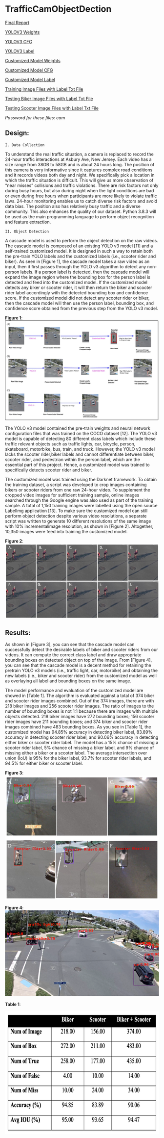 # TrafficCamObjectDection

[Final Report](https://github.com/zhiyingzhu1995/TrafficCamObjectDection/blob/c3c067bd3e3723ad827b6141282204b96abf5db5/Report/Capstone%20Final%20Project%20Report_Zhiying_Zhu.pdf)

[YOLOV3 Weights](https://ccnymailcuny-my.sharepoint.com/:u:/g/personal/zzhu000_citymail_cuny_edu/EcffKRVygq9Eh1uiqdAJKKwBjFYKlgj07mYFqJCNKBYQVg?e=rAylDT) 

[YOLOV3 CFG](https://ccnymailcuny-my.sharepoint.com/:u:/g/personal/zzhu000_citymail_cuny_edu/ER1GUNNitnVNkzQotG55n7ABTxaa4Nysf1rMcpKOUBrj6w?e=zaygl2)

[YOLOV3 Label](https://ccnymailcuny-my.sharepoint.com/:t:/g/personal/zzhu000_citymail_cuny_edu/EfIGqKVAkexEiJdmeJnLwscBL4HBbEkeztW1oRLUUM3cHA?e=WU5kRe) 

[Customized Model Weights](https://ccnymailcuny-my.sharepoint.com/:u:/g/personal/zzhu000_citymail_cuny_edu/Eb-FPcjjHFtDqnjh12ovXGkBUijQbx_OuUe_o_WGlqd39Q?e=PSKNJL) 

[Customized Model CFG](https://ccnymailcuny-my.sharepoint.com/:u:/g/personal/zzhu000_citymail_cuny_edu/EaZSXapdL_tAjZh2wQG9A3QBLR9TPBocGALzWEKTt2s6qA?e=ffATr9) 

[Customized Model Label](https://ccnymailcuny-my.sharepoint.com/:t:/g/personal/zzhu000_citymail_cuny_edu/EcZeqIcZclBGrVxXw19qmiQBYvBlfes1DOIyybkdpXyOiA?e=Ks6Qft) 

[Training Image Files with Label Txt File](https://ccnymailcuny-my.sharepoint.com/:u:/g/personal/zzhu000_citymail_cuny_edu/ESzyHiT3pDpIqp_MqmQsXpABpKwBzPncFAtjJhkT2qIl7g?e=bRtHc2)

[Testing Biker Image Files with Label Txt File](https://ccnymailcuny-my.sharepoint.com/:f:/g/personal/zzhu000_citymail_cuny_edu/EkENDBiTnihKhk00e1VZq9YBk_dlmmt_fbQT5YE0zgAvSQ?e=TKUDGO)

[Testing Scooter Image Files with Label Txt File](https://ccnymailcuny-my.sharepoint.com/:f:/g/personal/zzhu000_citymail_cuny_edu/EmKcI4zRzLJAs_oMWW2v74YBlOLgKAdbmzLGMCndX9wzTA?e=15dKK2)

*Password for these files: cam*

## Design:
    I. Data Collection
To understand the real traffic situation, a camera is replaced to record the 24-hour traffic interactions at Asbury Ave, New Jersey. Each video has a size range from 38GB to 58GB and is about 24 hours long. The position of this camera is very informative since it captures complex road conditions and it records videos both day and night. We specifically pick a location in which the traffic situation is difficult. This will give us more observation of “near misses” collisions and traffic violations. There are risk factors not only during busy hours, but also during night when the light conditions are bad or even during free hours when participants are more likely to violate traffic laws. 24-hour monitoring enables us to catch diverse risk factors and avoid data bias. The position also has relatively busy traffic and a diverse community. This also enhances the quality of our dataset. Python 3.8.3 will be used as the main programming language to perform object recognition and feature extraction.

    II. Object Detection
A cascade model is used to perform the object detection on the raw videos. The cascade model is composed of an existing YOLO v3 model [11] and a self-trained customized model. It is designed in such a way to retain both the pre-train YOLO labels and the customized labels (i.e., scooter rider
and biker). As seen in [Figure 1], the cascade model takes a raw video as an input, then it first passes through the YOLO v3 algorithm to detect any non-person labels. If a person label is detected, then the cascade model will expand the image region where the bounding box for the person label is
detected and feed into the customized model. If the customized model detects any biker or scooter rider, it will then return the biker and scooter rider label accordingly with the detected bounding box and confidence score. If the customized model did not detect any scooter rider or biker, then the cascade model will then use the person label, bounding box, and confidence score obtained from the previous step from the YOLO v3 model. 
    
**Figure 1**: ![Figure 1](https://github.com/zhiyingzhu1995/TrafficCamObjectDection/blob/fd96c376035984cf41e6658eb72efef60d8e5e82/Supplement_Images/cascade%20model.png?raw=true "Figure 1") 

The YOLO v3 model contained the pre-train weights and neural network configuration files that was trained on the COCO dataset [12]. The YOLO v3 model is capable of detecting 80 different class labels which include these traffic relevant objects such as traffic lights, car, bicycle, person, skateboard, motorbike, bus, train, and truck. However, the YOLO v3 model lacks the scooter rider,biker labels and cannot differentiate between biker, scooter rider, and pedestrian within the person label, which are the essential part of this project. Hence, a customized model was trained to specifically detects scooter rider and biker.

The customized model was trained using the Darknet framework. To obtain the training dataset, a script was developed to crop images containing bikers or scooter riders from one raw 24-hour video. To supplement the cropped video images for sufficient training sample, online images searched through the Google engine was also used as part of the training sample. A total of 1,150 training images were labelled using the open source LabelImg application [13]. To make sure the
customized model can still perform object detection despite various video resolutions, a separate script was written to generate 10 different resolutions of the same image with 10% incrementalimage resolution, as shown in [Figure 2]. Altogether, 10,350 images were feed into training the
customized model.

**Figure 2**: ![Figure 2](https://github.com/zhiyingzhu1995/TrafficCamObjectDection/blob/0233d5d75b378daac174354171117ff9a4a150d6/Supplement_Images/10%20diff%20resolution.png) 

## Results:
As shown in [Figure 3], you can see that the cascade model can successfully detect the desirable labels of biker and scooter riders from our videos. It can compute the correct class label and draw appropriate bounding boxes on detected object on top of the image. From [Figure 4], you can see that the cascade model is a decent method for retaining the pretrain YOLO v3 models (i.e., traffic light, car, motorbike) and obtaining the new labels (i.e., biker and scooter rider) from the customized model as well as overlaying all label and bounding boxes on the same image.

The model performance and evaluation of the customized model are showed in [Table 1]. The algorithm is evaluated against a total of 374 biker and scooter rider images combined. Out of the 374 images, there are with 218 biker images and 256 scooter rider images. The ratio of images to the number of bounding boxes is not 1:1 because there are images with multiple objects detected. 218 biker images have 272 bounding boxes; 156 scooter rider images have 211 bounding boxes; and 374 biker and scooter rider images combined have 483 bounding boxes. As you see in [Table 1], the customized model has 94.85% accuracy in detecting biker label, 83.89% accuracy in detecting scooter rider label, and 90.06% accuracy in detecting either biker or scooter rider label. The model has a 15% chance of missing a scooter rider label, 5% chance of missing a biker label, and 9% chance of missing either a biker or a scooter label. The average intersection over union (IoU) is 95% for the biker label, 93.7% for scooter rider labels, and 94.5% for either biker or scooter label. 

**Figure 3**: ![Figure 3](https://github.com/zhiyingzhu1995/TrafficCamObjectDection/blob/0233d5d75b378daac174354171117ff9a4a150d6/Supplement_Images/result1.png) 

**Figure 4**: ![Figure 4](https://github.com/zhiyingzhu1995/TrafficCamObjectDection/blob/0233d5d75b378daac174354171117ff9a4a150d6/Supplement_Images/result%202.png) 

**Table 1**: 


<img src="https://github.com/zhiyingzhu1995/TrafficCamObjectDection/blob/0233d5d75b378daac174354171117ff9a4a150d6/Supplement_Images/Final%20Eval%20Results.png" width = "650" height = "400">



